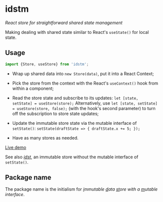 # idstm

*React store for straightforward shared state management*

Making dealing with shared state similar to React's `useState()` for local state.

## Usage

```js
import {Store, useStore} from 'idstm';
```

- Wrap up shared data into `new Store(data)`, put it into a React Context;

- Pick the store from the context with the React's `useContext()` hook from within a component;

- Read the store state and subscribe to its updates: `let [state, setState] = useStore(store);` Alternatively, use `let [state, setState] = useStore(store, false);` (with the hook's second parameter) to turn off the subscription to store state updates;

- Update the immutable store state via the mutable interface of `setState()`: `setState(draftState => { draftState.x += 5; });`

- Have as many stores as needed.

[Live demo](https://codesandbox.io/s/npu6rb)

See also [*idst*](https://www.npmjs.com/package/idst), an immutable store without the mutable interface of `setState()`.

## Package name

The package name is the initialism for *<ins>i</ins>mmutable <ins>d</ins>ata <ins>st</ins>ore with a <ins>m</ins>utable interface*.

